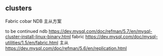 ## clusters
Fabric
cobar
NDB
主从方案

to be continued
ndb
https://dev.mysql.com/doc/refman/5.7/en/mysql-cluster-install-linux-binary.html
fabric
https://dev.mysql.com/doc/mysql-utilities/1.5/en/fabric.html
主从
https://dev.mysql.com/doc/refman/5.6/en/replication.html